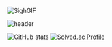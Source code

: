 ![SighGIF](https://user-images.githubusercontent.com/96214121/188600539-f57a5745-af0a-466e-b232-8ade89c2f682.gif)

![header](https://capsule-render.vercel.app/api?type=waving&color=random&height=200&section=header&text=Jeongah%20Yun&fontSize=70)

![GitHub stats](https://github-readme-stats.vercel.app/api?username=yunjeongah&hide=stars,prs,issues,contribs&show_icons=true&theme=radical)
[![Solved.ac Profile](http://mazassumnida.wtf/api/v2/generate_badge?boj=chelmeya)](https://solved.ac/chelmeya/)
